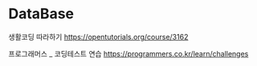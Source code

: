 # DataBase
생활코딩 따라하기
https://opentutorials.org/course/3162

프로그래머스 _ 코딩테스트 연습
https://programmers.co.kr/learn/challenges
